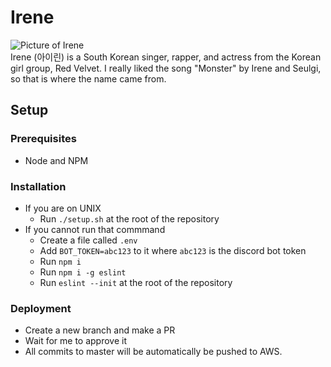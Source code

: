 # Irene
![Picture of Irene](https://pm1.narvii.com/6396/4f0d4fcaa801b9e0d34a03757e31044917451d1a_hq.jpg)
<br/>
Irene (아이린) is a South Korean singer, rapper, and actress from the Korean girl group, Red Velvet. I really liked the song "Monster" by Irene and Seulgi, so that is where the name came from.

## Setup
### Prerequisites
- Node and NPM
### Installation
- If you are on UNIX
  - Run `./setup.sh` at the root of the repository
- If you cannot run that commmand
  - Create a file called `.env`
  - Add `BOT_TOKEN=abc123` to it where `abc123` is the discord bot token
  - Run `npm i`
  - Run `npm i -g eslint`
  - Run `eslint --init` at the root of the repository
### Deployment
- Create a new branch and make a PR
- Wait for me to approve it
- All commits to master will be automatically be pushed to AWS.

